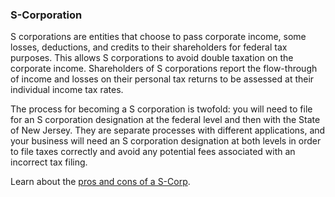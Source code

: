 ### S-Corporation

S corporations are entities that choose to pass corporate income, some losses, deductions, and credits to their shareholders for federal tax purposes. This allows S corporations to avoid double taxation on the corporate income. Shareholders of S corporations report the flow-through of income and losses on their personal tax returns to be assessed at their individual income tax rates. 

The process for becoming a S corporation is twofold: you will need to file for an S corporation designation at the federal level and then with the State of New Jersey. They are separate processes with different applications, and your business will need an S corporation designation at both levels in order to file taxes correctly and avoid any potential fees associated with an incorrect tax filing.

Learn about the [pros and cons of a S-Corp](https://business.nj.gov/pages/s-corporation-s-corp).
